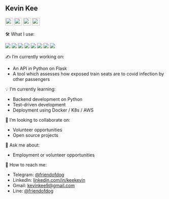 Kevin Kee
---------

[<img src="https://cdn.jsdelivr.net/npm/simple-icons@v3/icons/telegram.svg" width="24">](https://t.me/friendofdog)
[<img src="https://cdn.jsdelivr.net/npm/simple-icons@v3/icons/gmail.svg" width="24">](mailto:kevinkee9@gmail.com)
[<img src="https://cdn.jsdelivr.net/npm/simple-icons@v3/icons/linkedin.svg" width="24">](https://www.linkedin.com/in/keekevin/)
[<img src="https://cdn.jsdelivr.net/npm/simple-icons@v3/icons/line.svg" width="24">](https://line.me/ti/p/la2WKGGU4M)

🛠 What I use:

<p>
<img src="https://img.shields.io/badge/-Python-000?style=flat&logo=python" />
<img src="https://img.shields.io/badge/-JavaScript-000?style=flat&logo=javascript" />
<img src="https://img.shields.io/badge/-PHP-000?style=flat&logo=php" />
<img src="https://img.shields.io/badge/-AWS-000?style=flat&logo=amazon" />
<img src="https://img.shields.io/badge/-Docker-000?style=flat&logo=docker" />
<img src="https://img.shields.io/badge/-Kubernetes-000?style=flat&logo=kubernetes" />
<img src="https://img.shields.io/badge/-WordPress-000?style=flat&logo=wordpress" />
<img src="https://img.shields.io/badge/-Hubl-000?style=flat&logo=hubspot" />
</p>

️✍️ I’m currently working on:

- An API in Python on Flask
- A tool which assesses how exposed train seats are to covid infection by other passengers

️💡 I’m currently learning:

- Backend development on Python
- Test-driven development
- Deployment using Docker / K8s / AWS

🤝 I’m looking to collaborate on:

- Volunteer opportunities
- Open source projects

️👋 Ask me about:

- Employment or volunteer opportunities

💬 How to reach me:

- Telegram: [@friendofdog](https://t.me/friendofdog)
- LinkedIn: [linkedin.com/in/keekevin](https://www.linkedin.com/in/keekevin/)
- Gmail: [kevinkee9@gmail.com](mailto:kevinkee9@gmail.com)
- Line: [@friendofdog](https://line.me/ti/p/la2WKGGU4M)
